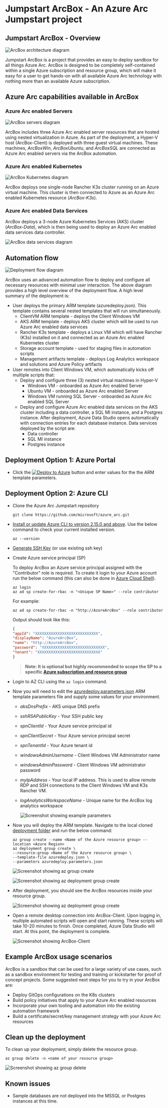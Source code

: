 # Jumpstart ArcBox - An Azure Arc Jumpstart project

## Jumpstart ArcBox - Overview

![ArcBox architecture diagram](./arch.png)

Jumpstart ArcBox is a project that provides an easy to deploy sandbox for all things Azure Arc. ArcBox is designed to be completely self-contained within a single Azure subscription and resource group, which will make it easy for a user to get hands-on with all available Azure Arc technology with nothing more than an available Azure subscription.

## Azure Arc capabilities available in ArcBox

### Azure Arc enabled Servers

![ArcBox servers diagram](./servers.png)

ArcBox includes three Azure Arc enabled server resources that are hosted using nested virtualization in Azure. As part of the deployment, a Hyper-V host (ArcBox-Client) is deployed with three guest virtual machines. These machines, _ArcBoxWin_, _ArcBoxUbuntu_, and _ArcBoxSQL_ are connected as Azure Arc enabled servers via the ArcBox automation.

### Azure Arc enabled Kubernetes

![ArcBox Kubernetes diagram](./k8s.png)

ArcBox deploys one single-node Rancher K3s cluster running on an Azure virtual machine. This cluster is then connected to Azure as an Azure Arc enabled Kubernetes resource (_ArcBox-K3s_).

### Azure Arc enabled Data Services

ArcBox deploys a 3-node Azure Kubernetes Services (AKS) cluster (_ArcBox-Data_), which is then being used to deploy an Azure Arc enabled data services data controller.

![ArcBox data services diagram](./dataservices.png)

## Automation flow

![Deployment flow diagram](./deploymentflow.png)

ArcBox uses an advanced automation flow to deploy and configure all necessary resources with minimal user interaction. The above diagram provides a high level overview of the deployment flow. A high level summary of the deployment is:

* User deploys the primary ARM template (azuredeploy.json). This template contains several nested templates that will run simultaneously.
  * ClientVM ARM template - deploys the Client Windows VM
  * AKS ARM template - deploys AKS cluster which will be used to run Azure Arc enabled data services
  * Rancher K3s template - deploys a Linux VM which will have Rancher (K3s) installed on it and connected as an Azure Arc enabled Kubernetes cluster
  * Storage account template - used for staging files in automation scripts
  * Management artifacts template - deploys Log Analytics workspace and solutions and Azure Policy artifacts
* User remotes into Client Windows VM, which automatically kicks off multiple scripts that:
  * Deploy and configure three (3) nested virtual machines in Hyper-V
    * Windows VM - onboarded as Azure Arc enabled Server
    * Ubuntu VM - onboarded as Azure Arc enabled Server
    * Windows VM running SQL Server - onboarded as Azure Arc enabled SQL Server
  * Deploy and configure Azure Arc enabled data services on the AKS cluster including a data controller, a SQL MI instance, and a Postgres instance. After deployment, Azure Data Studio opens automatically with connection entries for each database instance. Data services deployed by the script are:
    * Data controller
    * SQL MI instance
    * Postgres instance

## Deployment Option 1: Azure Portal

* Click the [![Deploy to Azure](https://aka.ms/deploytoazurebutton)](https://portal.azure.com/#create/Microsoft.Template/uri/https%3A%2F%2Fraw.githubusercontent.com%2Fmicrosoft%2Fazure_arc%2Farcbox%2Fazure_jumpstart_arcbox%2Fazuredeploy.json) button and enter values for the the ARM template parameters.

## Deployment Option 2: Azure CLI

* Clone the Azure Arc Jumpstart repository

    ```shell
    git clone https://github.com/microsoft/azure_arc.git
    ```

* [Install or update Azure CLI to version 2.15.0 and above](https://docs.microsoft.com/en-us/cli/azure/install-azure-cli?view=azure-cli-latest). Use the below command to check your current installed version.

  ```shell
  az --version
  ```

* [Generate SSH Key](https://help.github.com/articles/generating-a-new-ssh-key-and-adding-it-to-the-ssh-agent/) (or use existing ssh key)

* Create Azure service principal (SP)

    To deploy ArcBox an Azure service principal assigned with the "Contributor" role is required. To create it login to your Azure account run the below command (this can also be done in [Azure Cloud Shell](https://shell.azure.com/)).

    ```shell
    az login
    az ad sp create-for-rbac -n "<Unique SP Name>" --role contributor
    ```

    For example:

    ```shell
    az ad sp create-for-rbac -n "http://AzureArcBox" --role contributor
    ```

    Output should look like this:

    ```json
    {
    "appId": "XXXXXXXXXXXXXXXXXXXXXXXXXXXX",
    "displayName": "AzureArcBox",
    "name": "http://AzureArcBox",
    "password": "XXXXXXXXXXXXXXXXXXXXXXXXXXXX",
    "tenant": "XXXXXXXXXXXXXXXXXXXXXXXXXXXX"
    }
    ```

    > **Note: It is optional but highly recommended to scope the SP to a specific [Azure subscription and resource group](https://docs.microsoft.com/en-us/cli/azure/ad/sp?view=azure-cli-latest)**

* Login to AZ CLI using the ```az login``` command.

* Now you will need to edit the [azuredeploy.parameters.json](../../azure_jumpstart_arcbox/azuredeploy.parameters.json) ARM template parameters file and supply some values for your environment.

  * *aksDnsPrefix* - AKS unique DNS prefix
  * *sshRSAPublicKey* - Your SSH public key
  * *spnClientId* - Your Azure service principal id
  * *spnClientSecret* - Your Azure service principal secret
  * *spnTenantId* - Your Azure tenant id
  * *windowsAdminUsername* - Client Windows VM Administrator name
  * *windowsAdminPassword* - Client Windows VM administrator password
  * *myIpAddress* - Your local IP address. This is used to allow remote RDP and SSH connections to the Client Windows VM and K3s Rancher VM.
  * *logAnalyticsWorkspaceName* - Unique name for the ArcBox log analytics workspace

    ![Screenshot showing example parameters](./parameters.png)

* Now you will deploy the ARM template. Navigate to the local cloned [deployment folder](../../azure_jumpstart_arcbox) and run the below command:

  ```shell
  az group create --name <Name of the Azure resource group> --location <Azure Region>
  az deployment group create \
  --resource-group <Name of the Azure resource group> \
  --template-file azuredeploy.json \
  --parameters azuredeploy.parameters.json 
  ```

  ![Screenshot showing az group create](./azgroupcreate.png)

  ![Screenshot showing az deployment group create](./azdeploy.png)

* After deployment, you should see the ArcBox resources inside your resource group.

  ![Screenshot showing az deployment group create](./deployedresources.png)

* Open a remote desktop connection into ArcBox-Client. Upon logging in, multiple automated scripts will open and start running. These scripts will take 10-20 minutes to finish. Once completed, Azure Data Studio will start. At this point, the deployment is complete.

  ![Screenshot showing ArcBox-Client](./clientscript.png)

## Example ArcBox usage scenarios

ArcBox is a sandbox that can be used for a large variety of use cases, such as a sandbox environment for testing and training or kickstarter for proof of concept projects. Some suggested next steps for you to try in your ArcBox are:

* Deploy GitOps configurations on the K8s clusters
* Build policy initiatives that apply to your Azure Arc enabled resources
* Incorporate your own tooling and automation into the existing automation framework
* Build a certificate/secret/key management strategy with your Azure Arc resources

## Clean up the deployment

To clean up your deployment, simply delete the resource group.

```shell
az group delete -n <name of your resource group>
```

![Screenshot showing az group delete](./azdelete.png)

## Known issues

* Sample databases are not deployed into the MSSQL or Postgres instances at this time.
